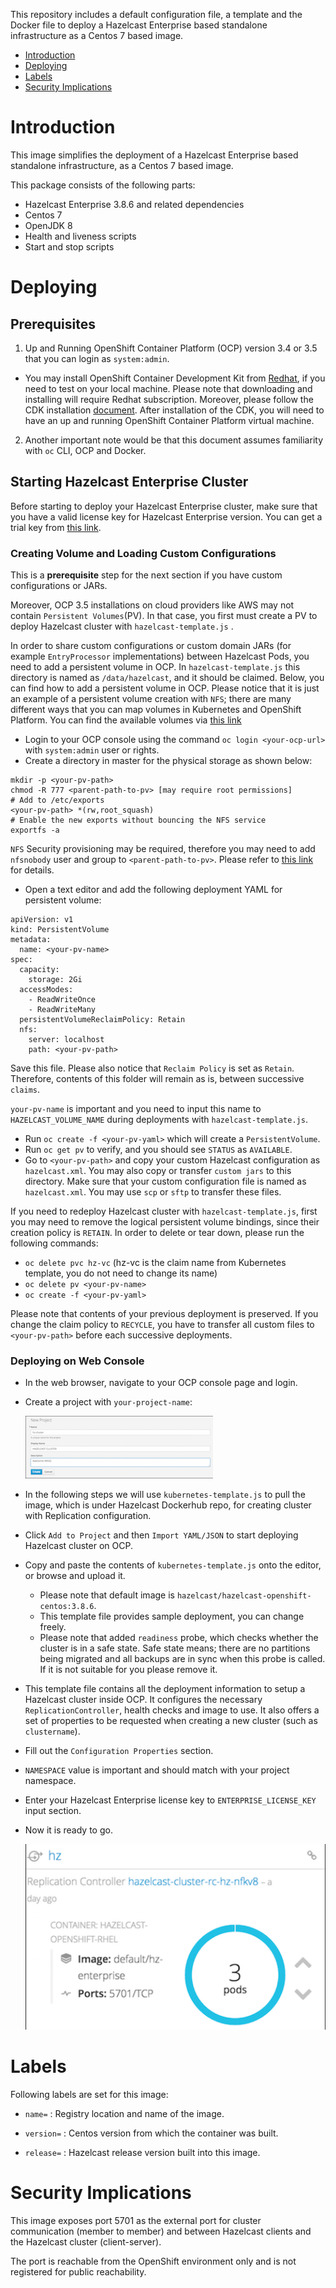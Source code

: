 
This repository includes a default configuration file, a template and the Docker file to deploy
a Hazelcast Enterprise based standalone infrastructure as a
Centos 7 based image.

- [Introduction](#introduction)
- [Deploying](#deploying)
- [Labels](#labels)
- [Security Implications](#security-implications)



# Introduction

This image simplifies the deployment of a Hazelcast Enterprise based standalone infrastructure, as a
Centos 7 based image.

This package consists of the following parts:

* Hazelcast Enterprise 3.8.6 and related dependencies
* Centos 7
* OpenJDK 8
* Health and liveness scripts
* Start and stop scripts

# Deploying

## Prerequisites

1) Up and Running OpenShift Container Platform (OCP) version 3.4 or 3.5 that you can login as `system:admin`.

  * You may install OpenShift Container Development Kit from [Redhat](https://developers.redhat.com/products/cdk/download/), if you need to test on your local machine. Please note that
downloading and installing will require Redhat subscription. Moreover, please follow the CDK installation
[document](https://access.redhat.com/documentation/en-us/red_hat_container_development_kit/2.4/html/installation_guide/).
After installation of the CDK, you will need to have an up and running OpenShift Container Platform virtual machine.

2) Another important note would be that this document assumes familiarity with `oc` CLI, OCP and Docker.

## Starting Hazelcast Enterprise Cluster

Before starting to deploy your Hazelcast Enterprise cluster, make sure that you have a valid license key for Hazelcast Enterprise version. You can get a trial key from [this link](https://hazelcast.com/hazelcast-enterprise-download/trial/).

### Creating Volume and Loading Custom Configurations

This is a **prerequisite** step for the next section if you have custom configurations or JARs.

Moreover, OCP 3.5 installations on cloud providers like AWS may not contain `Persistent Volumes`(PV). In that case, you first must create a PV to deploy Hazelcast cluster with `hazelcast-template.js` .

In order to share custom configurations or custom domain JARs (for example `EntryProcessor` implementations) between Hazelcast Pods, you need to add a persistent volume in OCP. In `hazelcast-template.js` this directory is named as `/data/hazelcast`, and it should be claimed. Below, you can find how to add a persistent volume in OCP. Please notice that it is just an example of a persistent volume creation with `NFS`; there are many different ways that you can map volumes in Kubernetes and OpenShift Platform. You can find the available volumes via [this link](https://docs.openshift.com/container-platform/3.4/rest_api/kubernetes_v1.html#v1-volume)

* Login to your OCP console using the command `oc login <your-ocp-url>` with `system:admin` user or rights.
* Create a directory in master for the physical storage as shown below:

```
mkdir -p <your-pv-path>
chmod -R 777 <parent-path-to-pv> [may require root permissions]
# Add to /etc/exports
<your-pv-path> *(rw,root_squash)
# Enable the new exports without bouncing the NFS service
exportfs -a
```

`NFS` Security provisioning may be required, therefore you may need to add `nfsnobody` user and group to `<parent-path-to-pv>`. Please refer to [this link](https://docs.openshift.com/container-platform/3.4/install_config/persistent_storage/persistent_storage_nfs.html#install-config-persistent-storage-persistent-storage-nfs) for details.

* Open a text editor and add the following deployment YAML for persistent volume:

```
apiVersion: v1
kind: PersistentVolume
metadata:
  name: <your-pv-name>
spec:
  capacity:
    storage: 2Gi
  accessModes:
    - ReadWriteOnce
    - ReadWriteMany
  persistentVolumeReclaimPolicy: Retain
  nfs:
    server: localhost
    path: <your-pv-path>
```

Save this file. Please also notice that `Reclaim Policy` is set as `Retain`. Therefore, contents of this folder will remain as is, between successive `claims`.

`your-pv-name` is important and you need to input this name to `HAZELCAST_VOLUME_NAME` during deployments with `hazelcast-template.js`.

* Run `oc create -f <your-pv-yaml>` which will create a `PersistentVolume`.
* Run `oc get pv` to verify, and you should see `STATUS` as `AVAILABLE`.
* Go to `<your-pv-path>` and copy your custom Hazelcast configuration as `hazelcast.xml`. You may also copy or transfer `custom jars` to this directory. Make sure that your custom configuration file is named as  `hazelcast.xml`. You may use `scp` or `sftp` to transfer these files.

If you need to redeploy Hazelcast cluster with `hazelcast-template.js`, first you may need to remove the logical persistent volume bindings, since their creation policy is `RETAIN`. In order to delete or tear down, please run the following commands:

* `oc delete pvc hz-vc` (hz-vc is the claim name from Kubernetes template, you do not need to change its name)
* `oc delete pv <your-pv-name>`
* `oc create -f <your-pv-yaml>`

Please note that contents of your previous deployment is preserved. If you change the claim policy to `RECYCLE`, you have to transfer all custom files to `<your-pv-path>` before each successive deployments.

### Deploying on Web Console

* In the web browser, navigate to your OCP console page and login.

* Create a project with `your-project-name`:

  ![create](images/create-new-project.png)

* In the following steps we will use `kubernetes-template.js` to pull the image, which is under Hazelcast Dockerhub repo, for creating cluster with Replication configuration.

* Click `Add to Project` and then `Import YAML/JSON` to start deploying Hazelcast cluster on OCP.

* Copy and paste the contents of `kubernetes-template.js` onto the editor, or browse and upload it.

  * Please note that default image is `hazelcast/hazelcast-openshift-centos:3.8.6`.
  * This template file provides sample deployment, you can change freely.
  * Please note that added `readiness` probe, which checks whether the cluster is in a safe state. Safe state means; there are no partitions being migrated and all backups are in sync when this probe is called. If it is not suitable for you please remove it.

* This template file contains all the deployment information to setup a Hazelcast cluster inside OCP. It configures the necessary `ReplicationController`, health checks and image to use. It also offers a set of properties to be requested when creating a new cluster (such as `clustername`).

* Fill out the `Configuration Properties` section.

* `NAMESPACE` value is important and should match with your project namespace.

* Enter your Hazelcast Enterprise license key to `ENTERPRISE_LICENSE_KEY` input section.

* Now it is ready to go.

    ![over](images/over.png)

# Labels


Following labels are set for this image:

- `name=` : Registry location and name of the image.

- `version=` : Centos version from which the container was built.

- `release=` : Hazelcast release version built into this image.

# Security Implications

This image exposes port 5701 as the external port for cluster communication (member to member) and between Hazelcast clients and the Hazelcast cluster (client-server).

The port is reachable from the OpenShift environment only and is not registered for public reachability.
